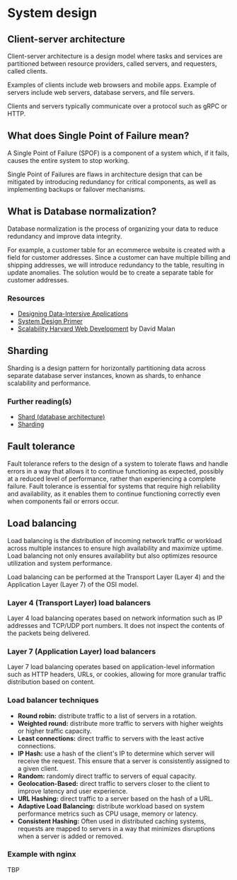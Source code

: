 # System design

## Client-server architecture

Client-server architecture is a design model where tasks and services are partitioned between resource providers, called servers, and requesters, called clients.

Examples of clients include web browsers and mobile apps. Example of servers include web servers, database servers, and file servers.

Clients and servers typically communicate over a protocol such as gRPC or HTTP.

## What does Single Point of Failure mean?

A Single Point of Failure (SPOF) is a component of a system which, if it fails, causes the entire system to stop working.

Single Point of Failures are flaws in architecture design that can be mitigated by introducing redundancy for critical components, as well as implementing backups or failover mechanisms.

## What is Database normalization?

Database normalization is the process of organizing your data to reduce redundancy and improve data integrity.

For example, a customer table for an ecommerce website is created with a field for customer addresses. Since a customer can have multiple billing and shipping addresses, we will introduce redundancy to the table, resulting in update anomalies. The solution would be to create a separate table for customer addresses.

### Resources
- [Designing Data-Intersive Applications](https://www.amazon.de/-/en/Designing-Data-Intensive-Applications-Reliable-Maintainable/dp/1449373321)
- [System Design Primer](https://github.com/donnemartin/system-design-primer)
- [Scalability Harvard Web Development](https://youtu.be/-W9F__D3oY4?si=5YY_dLx8k3lf8VTM) by David Malan

## Sharding

Sharding is a design pattern for horizontally partitioning data across separate database server instances, known as shards, to enhance scalability and performance.

### Further reading(s)
- [Shard (database architecture)](https://en.wikipedia.org/wiki/Shard_(database_architecture))
- [Sharding](https://www.mongodb.com/docs/manual/sharding/#:~:text=Sharding%20is%20a%20method%20for,capacity%20of%20a%20single%20server.)

## Fault tolerance

Fault tolerance refers to the design of a system to tolerate flaws and handle errors in a way that allows it to continue functioning as expected, possibly at a reduced level of performance, rather than experiencing a complete failure. Fault tolerance is essential for systems that require high reliability and availability, as it enables them to continue functioning correctly even when components fail or errors occur.

## Load balancing

Load balancing is the distribution of incoming network traffic or workload across multiple instances to ensure high availability and maximize uptime. Load balancing not only ensures availability but also optimizes resource utilization and system performance.

Load balancing can be performed at the Transport Layer (Layer 4) and the Application Layer (Layer 7) of the OSI model.

### Layer 4 (Transport Layer) load balancers

Layer 4 load balancing operates based on network information such as IP addresses and TCP/UDP port numbers. It does not inspect the contents of the packets being delivered.

### Layer 7 (Application Layer) load balancers

Layer 7 load balancing operates based on application-level information such as HTTP headers, URLs, or cookies, allowing for more granular traffic distribution based on content.

### Load balancer techniques

- **Round robin:** distribute traffic to a list of servers in a rotation.
- **Weighted round:** distribute more traffic to servers with higher weights or higher traffic capacity.
- **Least connections:** direct traffic to servers with the least active connections.
- **IP Hash:** use a hash of the client's IP to determine which server will receive the request. This ensure that a server is consistently assigned to a given client.
- **Random:** randomly direct traffic to servers of equal capacity.
- **Geolocation-Based:** direct traffic to servers closer to the client to improve latency and user experience.
- **URL Hashing:** direct traffic to a server based on the hash of a URL.
- **Adaptive Load Balancing:** distribute workload based on system performance metrics such as CPU usage, memory or latency.
- **Consistent Hashing:** Often used in distributed caching systems, requests are mapped to servers in a way that minimizes disruptions when a server is added or removed.

### Example with nginx

TBP